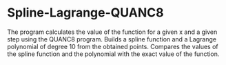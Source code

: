 # Spline-Lagrange-QUANC8

The program calculates the value of the function for a given x and a given step using the QUANC8 program. Builds a spline function and a Lagrange polynomial of degree 10 from the obtained points. Compares the values of the spline function and the polynomial with the exact value of the function.
